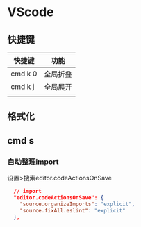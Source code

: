 # VScode

## 快捷键

| 快捷键  | 功能     |
| ------- | -------- |
| cmd k 0 | 全局折叠 |
| cmd k j | 全局展开 |
|         |          |



## 格式化

## cmd s

### 自动整理import

设置>搜索editor.codeActionsOnSave

~~~json
  // import
  "editor.codeActionsOnSave": {
    "source.organizeImports": "explicit",
    "source.fixAll.eslint": "explicit"
  },
~~~


